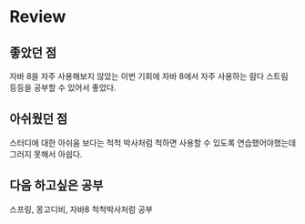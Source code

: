 # Review

## **좋았던 점**
자바 8을 자주 사용해보지 않았는 이번 기회에 자바 8에서 자주 사용하는 람다 스트림 등등을 공부할 수 있어서 좋았다.

## **아쉬웠던 점**
스터디에 대한 아쉬움 보다는 척척 박사처럼 척하면 사용할 수 있도록 연습했어야했는데 그러지 못해서 아쉽다.

## **다음 하고싶은 공부**
스프링, 몽고디비, 자바8 척척박사처럼 공부  

